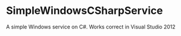 SimpleWindowsCSharpService
==========================

A simple Windows service on C#. Works correct in Visual Studio 2012